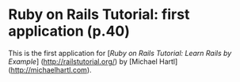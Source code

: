 # Ruby on Rails Tutorial: first application (p.40)

This is the first application for
[*Ruby on Rails Tutorial: Learn Rails by Example*] (http://railstutorial.org/)
by [Michael Hartl] (http://michaelhartl.com).
